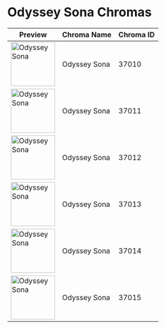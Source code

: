 # Odyssey Sona Chromas

| Preview | Chroma Name | Chroma ID |
|---|---|---|
| <img src='https://raw.communitydragon.org/latest/plugins/rcp-be-lol-game-data/global/default/v1/champion-chroma-images/37/37010.png' alt='Odyssey Sona' width='100'> | Odyssey Sona | 37010 |
| <img src='https://raw.communitydragon.org/latest/plugins/rcp-be-lol-game-data/global/default/v1/champion-chroma-images/37/37011.png' alt='Odyssey Sona' width='100'> | Odyssey Sona | 37011 |
| <img src='https://raw.communitydragon.org/latest/plugins/rcp-be-lol-game-data/global/default/v1/champion-chroma-images/37/37012.png' alt='Odyssey Sona' width='100'> | Odyssey Sona | 37012 |
| <img src='https://raw.communitydragon.org/latest/plugins/rcp-be-lol-game-data/global/default/v1/champion-chroma-images/37/37013.png' alt='Odyssey Sona' width='100'> | Odyssey Sona | 37013 |
| <img src='https://raw.communitydragon.org/latest/plugins/rcp-be-lol-game-data/global/default/v1/champion-chroma-images/37/37014.png' alt='Odyssey Sona' width='100'> | Odyssey Sona | 37014 |
| <img src='https://raw.communitydragon.org/latest/plugins/rcp-be-lol-game-data/global/default/v1/champion-chroma-images/37/37015.png' alt='Odyssey Sona' width='100'> | Odyssey Sona | 37015 |
